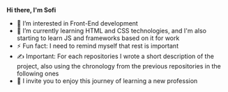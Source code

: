 **Hi there, I'm Sofi**

- 👀 I’m interested in Front-End development
- 🌱 I’m currently learning HTML and CSS technologies, and I'm also starting to learn JS and frameworks based on it for work
- ⚡ Fun fact: I need to remind myself that rest is important
- ✍️ Important: For each repositories I wrote a short description of the project, also using the chronology from the previous repositories in the following ones
- 🤝 I invite you to enjoy this journey of learning a new profession

<!---
sofi-dobriak/sofi-dobriak is a ✨ special ✨ repository because its `README.md` (this file) appears on your GitHub profile.
You can click the Preview link to take a look at your changes.
--->
